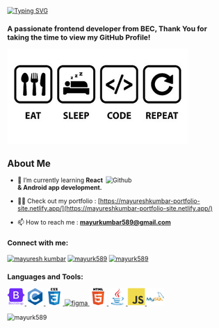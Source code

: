 [![Typing SVG](https://readme-typing-svg.herokuapp.com?font=Akaya+Telivigala&size=40&duration=4000&pause=1000&color=23162D&random=false&width=700&lines=Hello+Everyone+%F0%9F%91%8B%2C+I'm+Mayuresh+Kumbar)](https://git.io/typing-svg)

 <h3>A passionate frontend developer from BEC,  Thank You for taking the time to view my GitHub Profile! </h3>
<div> <img src="eatsleep.jpg"> </div>

<h2> About Me </h2>
<img width="55%" align="right" alt="Github" src="https://raw.githubusercontent.com/rahulbanerjee26/githubProfileReadmeGenerator/47a1a7b035154ce002fffc42e803b6ca8acbc4f3/gifs/git-header.svg" />


- 🌱 I’m currently learning **React & Android app development.**

- 👨‍💻 Check out my portfolio : [https://mayureshkumbar-portfolio-site.netlify.app/](https://mayureshkumbar-portfolio-site.netlify.app/)

- 📫 How to reach me : **mayurkumbar589@gmail.com**

<h3 align="left">Connect with me:</h3>
<p align="left">
<a href="https://linkedin.com/in/mayuresh kumbar" target="blank"><img align="center" src="https://raw.githubusercontent.com/rahuldkjain/github-profile-readme-generator/master/src/images/icons/Social/linked-in-alt.svg" alt="mayuresh kumbar" height="30" width="40" /></a>
<a href="https://instagram.com/mayurk589" target="blank"><img align="center" src="https://raw.githubusercontent.com/rahuldkjain/github-profile-readme-generator/master/src/images/icons/Social/instagram.svg" alt="mayurk589" height="30" width="40" /></a>
<a href="https://www.codechef.com/users/mayurk589" target="blank"><img align="center" src="https://cdn.jsdelivr.net/npm/simple-icons@3.1.0/icons/codechef.svg" alt="mayurk589" height="30" width="40" /></a>
</p>

<h3 align="left">Languages and Tools:</h3>
<p align="left"> <a href="https://getbootstrap.com" target="_blank" rel="noreferrer"> <img src="https://raw.githubusercontent.com/devicons/devicon/master/icons/bootstrap/bootstrap-plain-wordmark.svg" alt="bootstrap" width="40" height="40"/> </a> <a href="https://www.cprogramming.com/" target="_blank" rel="noreferrer"> <img src="https://raw.githubusercontent.com/devicons/devicon/master/icons/c/c-original.svg" alt="c" width="40" height="40"/> </a> <a href="https://www.w3schools.com/css/" target="_blank" rel="noreferrer"> <img src="https://raw.githubusercontent.com/devicons/devicon/master/icons/css3/css3-original-wordmark.svg" alt="css3" width="40" height="40"/> </a> <a href="https://www.figma.com/" target="_blank" rel="noreferrer"> <img src="https://www.vectorlogo.zone/logos/figma/figma-icon.svg" alt="figma" width="40" height="40"/> </a> <a href="https://www.w3.org/html/" target="_blank" rel="noreferrer"> <img src="https://raw.githubusercontent.com/devicons/devicon/master/icons/html5/html5-original-wordmark.svg" alt="html5" width="40" height="40"/> </a> <a href="https://www.java.com" target="_blank" rel="noreferrer"> <img src="https://raw.githubusercontent.com/devicons/devicon/master/icons/java/java-original.svg" alt="java" width="40" height="40"/> </a> <a href="https://developer.mozilla.org/en-US/docs/Web/JavaScript" target="_blank" rel="noreferrer"> <img src="https://raw.githubusercontent.com/devicons/devicon/master/icons/javascript/javascript-original.svg" alt="javascript" width="40" height="40"/> </a> <a href="https://www.mysql.com/" target="_blank" rel="noreferrer"> <img src="https://raw.githubusercontent.com/devicons/devicon/master/icons/mysql/mysql-original-wordmark.svg" alt="mysql" width="40" height="40"/> </a> </p>

<p><img align="center" src="https://github-readme-stats.vercel.app/api/top-langs?username=mayurk589&show_icons=true&locale=en&layout=compact" alt="mayurk589" /></p>
